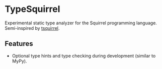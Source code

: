 # TypeSquirrel

Experimental static type analyzer for the Squirrel programming language.  Semi-inspired by [tsquirrel](https://www.github.com/awildergoose/tsquirrel).

## Features

- Optional type hints and type checking during development (similar to MyPy).



